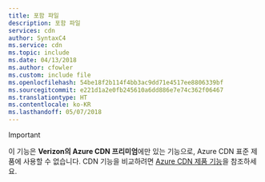 ```yaml
---
title: 포함 파일
description: 포함 파일
services: cdn
author: SyntaxC4
ms.service: cdn
ms.topic: include
ms.date: 04/13/2018
ms.author: cfowler
ms.custom: include file
ms.openlocfilehash: 54be18f2b114f4bb3ac9dd71e4517ee8806339bf
ms.sourcegitcommit: e221d1a2e0fb245610a6dd886e7e74c362f06467
ms.translationtype: HT
ms.contentlocale: ko-KR
ms.lasthandoff: 05/07/2018
---
```

> [!IMPORTANT]
> 이 기능은 **Verizon의 Azure CDN 프리미엄**에만 있는 기능으로, Azure CDN 표준 제품에 사용할 수 없습니다. CDN 기능을 비교하려면 [Azure CDN 제품 기능](../articles/cdn/cdn-features.md)을 참조하세요. 
> 
> 

